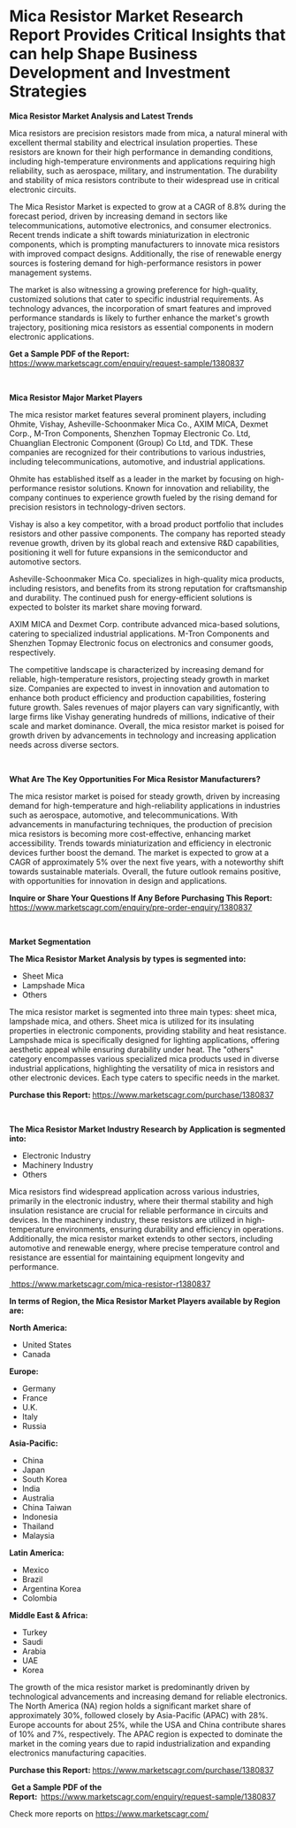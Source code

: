 <p><h1>Mica Resistor Market Research Report Provides Critical Insights that can help Shape Business Development and Investment Strategies</h1></p><p><strong>Mica Resistor Market Analysis and Latest Trends</strong></p>
<p><p>Mica resistors are precision resistors made from mica, a natural mineral with excellent thermal stability and electrical insulation properties. These resistors are known for their high performance in demanding conditions, including high-temperature environments and applications requiring high reliability, such as aerospace, military, and instrumentation. The durability and stability of mica resistors contribute to their widespread use in critical electronic circuits.</p><p>The Mica Resistor Market is expected to grow at a CAGR of 8.8% during the forecast period, driven by increasing demand in sectors like telecommunications, automotive electronics, and consumer electronics. Recent trends indicate a shift towards miniaturization in electronic components, which is prompting manufacturers to innovate mica resistors with improved compact designs. Additionally, the rise of renewable energy sources is fostering demand for high-performance resistors in power management systems.</p><p>The market is also witnessing a growing preference for high-quality, customized solutions that cater to specific industrial requirements. As technology advances, the incorporation of smart features and improved performance standards is likely to further enhance the market's growth trajectory, positioning mica resistors as essential components in modern electronic applications.</p></p>
<p><strong>Get a Sample PDF of the Report:&nbsp;</strong> <a href="https://www.marketscagr.com/enquiry/request-sample/1380837?utm_campaign=2107&utm_medium=2&utm_source=Github&utm_content=ia&utm_term=10022025&utm_id=mica-resistor">https://www.marketscagr.com/enquiry/request-sample/1380837</a></p>
<p>&nbsp;</p>
<p><strong>Mica Resistor Major Market Players</strong></p>
<p><p>The mica resistor market features several prominent players, including Ohmite, Vishay, Asheville-Schoonmaker Mica Co., AXIM MICA, Dexmet Corp., M-Tron Components, Shenzhen Topmay Electronic Co. Ltd, Chuanglian Electronic Component (Group) Co Ltd, and TDK. These companies are recognized for their contributions to various industries, including telecommunications, automotive, and industrial applications.</p><p>Ohmite has established itself as a leader in the market by focusing on high-performance resistor solutions. Known for innovation and reliability, the company continues to experience growth fueled by the rising demand for precision resistors in technology-driven sectors. </p><p>Vishay is also a key competitor, with a broad product portfolio that includes resistors and other passive components. The company has reported steady revenue growth, driven by its global reach and extensive R&D capabilities, positioning it well for future expansions in the semiconductor and automotive sectors.</p><p>Asheville-Schoonmaker Mica Co. specializes in high-quality mica products, including resistors, and benefits from its strong reputation for craftsmanship and durability. The continued push for energy-efficient solutions is expected to bolster its market share moving forward.</p><p>AXIM MICA and Dexmet Corp. contribute advanced mica-based solutions, catering to specialized industrial applications. M-Tron Components and Shenzhen Topmay Electronic focus on electronics and consumer goods, respectively. </p><p>The competitive landscape is characterized by increasing demand for reliable, high-temperature resistors, projecting steady growth in market size. Companies are expected to invest in innovation and automation to enhance both product efficiency and production capabilities, fostering future growth. Sales revenues of major players can vary significantly, with large firms like Vishay generating hundreds of millions, indicative of their scale and market dominance. Overall, the mica resistor market is poised for growth driven by advancements in technology and increasing application needs across diverse sectors.</p></p>
<p>&nbsp;</p>
<p><strong>What Are The Key Opportunities For Mica Resistor Manufacturers?</strong></p>
<p><p>The mica resistor market is poised for steady growth, driven by increasing demand for high-temperature and high-reliability applications in industries such as aerospace, automotive, and telecommunications. With advancements in manufacturing techniques, the production of precision mica resistors is becoming more cost-effective, enhancing market accessibility. Trends towards miniaturization and efficiency in electronic devices further boost the demand. The market is expected to grow at a CAGR of approximately 5% over the next five years, with a noteworthy shift towards sustainable materials. Overall, the future outlook remains positive, with opportunities for innovation in design and applications.</p></p>
<p><strong>Inquire or Share Your Questions If Any Before Purchasing This Report:</strong> <a href="https://www.marketscagr.com/enquiry/pre-order-enquiry/1380837?utm_campaign=2107&utm_medium=2&utm_source=Github&utm_content=ia&utm_term=10022025&utm_id=mica-resistor">https://www.marketscagr.com/enquiry/pre-order-enquiry/1380837</a></p>
<p>&nbsp;</p>
<p><strong>Market Segmentation</strong></p>
<p><strong>The Mica Resistor Market Analysis by types is segmented into:</strong></p>
<p><ul><li>Sheet Mica</li><li>Lampshade Mica</li><li>Others</li></ul></p>
<p><p>The mica resistor market is segmented into three main types: sheet mica, lampshade mica, and others. Sheet mica is utilized for its insulating properties in electronic components, providing stability and heat resistance. Lampshade mica is specifically designed for lighting applications, offering aesthetic appeal while ensuring durability under heat. The "others" category encompasses various specialized mica products used in diverse industrial applications, highlighting the versatility of mica in resistors and other electronic devices. Each type caters to specific needs in the market.</p></p>
<p><strong>Purchase this Report:&nbsp;</strong><a href="https://www.marketscagr.com/purchase/1380837?utm_campaign=2107&utm_medium=2&utm_source=Github&utm_content=ia&utm_term=10022025&utm_id=mica-resistor">https://www.marketscagr.com/purchase/1380837</a></p>
<p>&nbsp;</p>
<p><strong>The Mica Resistor Market Industry Research by Application is segmented into:</strong></p>
<p><ul><li>Electronic Industry</li><li>Machinery Industry</li><li>Others</li></ul></p>
<p><p>Mica resistors find widespread application across various industries, primarily in the electronic industry, where their thermal stability and high insulation resistance are crucial for reliable performance in circuits and devices. In the machinery industry, these resistors are utilized in high-temperature environments, ensuring durability and efficiency in operations. Additionally, the mica resistor market extends to other sectors, including automotive and renewable energy, where precise temperature control and resistance are essential for maintaining equipment longevity and performance.</p></p>
<p><a href="https://www.marketscagr.com/mica-resistor-r1380837?utm_campaign=2107&utm_medium=2&utm_source=Github&utm_content=ia&utm_term=10022025&utm_id=mica-resistor">&nbsp;https://www.marketscagr.com/mica-resistor-r1380837</a></p>
<p><strong>In terms of Region, the Mica Resistor Market Players available by Region are:</strong></p>
<p>
    <p> <strong> North America: </strong>
        <ul>
            <li>United States</li>
            <li>Canada</li>
        </ul>
        </p> 
    <p> <strong> Europe: </strong>
        <ul>
            <li>Germany</li>
            <li>France</li>
            <li>U.K.</li>
            <li>Italy</li>
            <li>Russia</li>
        </ul>
        </p> 
    <p> <strong> Asia-Pacific: </strong>
        <ul>
            <li>China</li>
            <li>Japan</li>
            <li>South Korea</li>
            <li>India</li>
            <li>Australia</li>
            <li>China Taiwan</li>
            <li>Indonesia</li>
            <li>Thailand</li>
            <li>Malaysia</li>
        </ul>
        </p> 
    <p> <strong> Latin America: </strong>
        <ul>
            <li>Mexico</li>
            <li>Brazil</li>
            <li>Argentina Korea</li>
            <li>Colombia</li>
        </ul>
        </p> 
    <p> <strong> Middle East & Africa: </strong>
        <ul>
            <li>Turkey</li>
            <li>Saudi</li>
            <li>Arabia</li>
            <li>UAE</li>
            <li>Korea</li>
        </ul>
    </p>
    </p>
<p><p>The growth of the mica resistor market is predominantly driven by technological advancements and increasing demand for reliable electronics. The North America (NA) region holds a significant market share of approximately 30%, followed closely by Asia-Pacific (APAC) with 28%. Europe accounts for about 25%, while the USA and China contribute shares of 10% and 7%, respectively. The APAC region is expected to dominate the market in the coming years due to rapid industrialization and expanding electronics manufacturing capacities.</p></p>
<p><strong>Purchase this Report: </strong><a href="https://www.marketscagr.com/purchase/1380837?utm_campaign=2107&utm_medium=2&utm_source=Github&utm_content=ia&utm_term=10022025&utm_id=mica-resistor">https://www.marketscagr.com/purchase/1380837</a></p>
<p>&nbsp;<strong>Get a Sample PDF of the Report:&nbsp;&nbsp;</strong><a href="https://www.marketscagr.com/enquiry/request-sample/1380837?utm_campaign=2107&utm_medium=2&utm_source=Github&utm_content=ia&utm_term=10022025&utm_id=mica-resistor">https://www.marketscagr.com/enquiry/request-sample/1380837</a></p>
<p><strong></strong></p>
<p>Check more reports on <a href="https://www.marketscagr.com/?utm_campaign=2107&utm_medium=2&utm_source=Github&utm_content=ia&utm_term=10022025&utm_id=mica-resistor">https://www.marketscagr.com/</a></p>